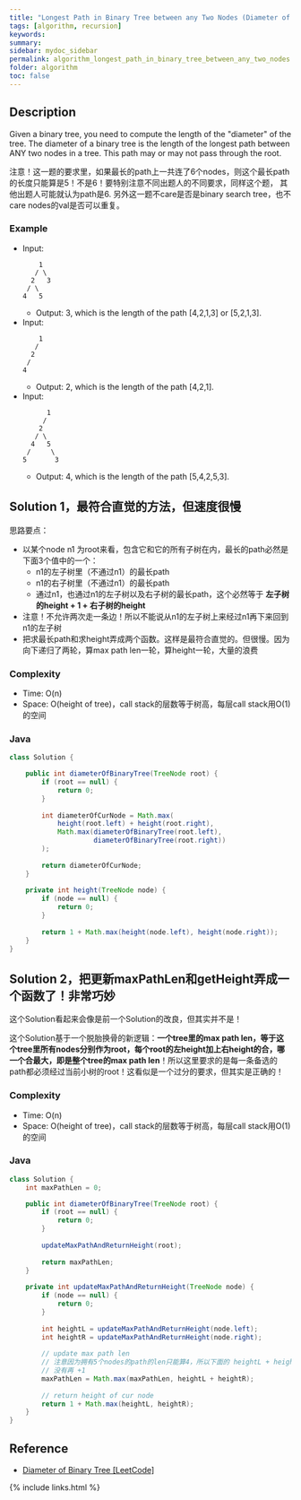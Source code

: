 ```yaml
---
title: "Longest Path in Binary Tree between any Two Nodes (Diameter of Binary Tree)"
tags: [algorithm, recursion]
keywords:
summary:
sidebar: mydoc_sidebar
permalink: algorithm_longest_path_in_binary_tree_between_any_two_nodes.html
folder: algorithm
toc: false
---
```


## Description
Given a binary tree, you need to compute the length of the "diameter" of the tree. 
The diameter of a binary tree is the length of the longest path between ANY two nodes in a tree. 
This path may or may not pass through the root.

注意！这一题的要求里，如果最长的path上一共连了6个nodes，则这个最长path的长度只能算是5！不是6！要特别注意不同出题人的不同要求，同样这个题，
其他出题人可能就认为path是6. 另外这一题不care是否是binary search tree，也不care nodes的val是否可以重复。

### Example
* Input:
  ```
      1
     / \
    2   3
   / \     
  4   5 
  ```
  * Output: 3, which is the length of the path [4,2,1,3] or [5,2,1,3].
* Input:
  ```
      1
     /
    2
   /     
  4 
  ```
  * Output: 2, which is the length of the path [4,2,1].
* Input:
  ```
        1
       /
      2
     / \    
    4   5
   /     \
  5       3
  ```
  * Output: 4, which is the length of the path [5,4,2,5,3].  
  
## Solution 1，最符合直觉的方法，但速度很慢

思路要点：
* 以某个node n1 为root来看，包含它和它的所有子树在内，最长的path必然是下面3个值中的一个：
  * n1的左子树里（不通过n1）的最长path
  * n1的右子树里（不通过n1）的最长path
  * 通过n1，也通过n1的左子树以及右子树的最长path，这个必然等于 **左子树的height + 1 + 右子树的height**
* 注意！不允许两次走一条边！所以不能说从n1的左子树上来经过n1再下来回到n1的左子树
* 把求最长path和求height弄成两个函数。这样是最符合直觉的。但很慢。因为向下递归了两轮，算max path len一轮，算height一轮，大量的浪费
  
### Complexity
* Time: O(n)
* Space: O(height of tree)，call stack的层数等于树高，每层call stack用O(1)的空间

### Java
```java
class Solution {

    public int diameterOfBinaryTree(TreeNode root) {
        if (root == null) {
            return 0;
        }
    
        int diameterOfCurNode = Math.max(
            height(root.left) + height(root.right),
            Math.max(diameterOfBinaryTree(root.left), 
                     diameterOfBinaryTree(root.right))
        );
        
        return diameterOfCurNode;
    }
    
    private int height(TreeNode node) {
        if (node == null) {
            return 0;
        }
        
        return 1 + Math.max(height(node.left), height(node.right));
    }
}
```

## Solution 2，把更新maxPathLen和getHeight弄成一个函数了！非常巧妙
这个Solution看起来会像是前一个Solution的改良，但其实并不是！

这个Solution基于一个脱胎换骨的新逻辑：**一个tree里的max path len，等于这个tree里所有nodes分别作为root，每个root的左height加上右height的合，哪一个合最大，即是整个tree的max path len**！所以这里要求的是每一条备选的path都必须经过当前小树的root！这看似是一个过分的要求，但其实是正确的！
  
### Complexity
* Time: O(n)
* Space: O(height of tree)，call stack的层数等于树高，每层call stack用O(1)的空间

### Java
```java
class Solution {
    int maxPathLen = 0;

    public int diameterOfBinaryTree(TreeNode root) {
        if (root == null) {
            return 0;
        }
    
        updateMaxPathAndReturnHeight(root);
        
        return maxPathLen;
    }
    
    private int updateMaxPathAndReturnHeight(TreeNode node) {
        if (node == null) {
            return 0;
        }
        
        int heightL = updateMaxPathAndReturnHeight(node.left);
        int heightR = updateMaxPathAndReturnHeight(node.right);
        
        // update max path len
        // 注意因为拥有5个nodes的path的len只能算4，所以下面的 heightL + heightR 就
        // 没有再 +1
        maxPathLen = Math.max(maxPathLen, heightL + heightR);
        
        // return height of cur node
        return 1 + Math.max(heightL, heightR);
    }
}
```

## Reference
* [Diameter of Binary Tree [LeetCode]](https://leetcode.com/problems/diameter-of-binary-tree/description/)

{% include links.html %}
